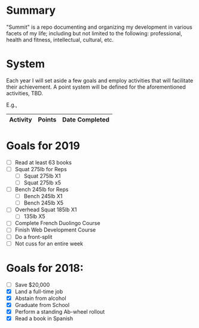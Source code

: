 # Summary
"Summit" is a repo documenting and organizing my development in various facets of my life; including but not limited to the following: professional, health and fitness, intellectual, cultural, etc.

# System
Each year I will set aside a few goals and employ activities that will facilitate their achievement. A point system will be defined for the aforementioned activities, TBD.

E.g.,

| Activity | Points | Date Completed |
|----------|--------|----------------|


# Goals for 2019
- [ ] Read at least 63 books
- [ ] Squat 275lb for Reps
  - [ ] Squat 275lb X1
  - [ ] Squat 275lb x5
- [ ] Bench 245lb for Reps
  - [ ] Bench 245lb X1
  - [ ] Bench 245lb X5
- [ ] Overhead Squat 185lb X1
  - [ ] 135lb X5
- [ ] Complete French Duolingo Course
- [ ] Finish Web Development Course
- [ ] Do a front-split
- [ ] Not cuss for an entire week

# Goals for 2018:
- [ ] Save $20,000
- [X] Land a full-time job
- [X] Abstain from alcohol
- [X] Graduate from School
- [X] Perform a standing Ab-wheel rollout
- [X] Read a book in Spanish
